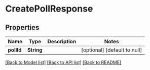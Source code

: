 # CreatePollResponse
## Properties

| Name | Type | Description | Notes |
|------------ | ------------- | ------------- | -------------|
| **pollId** | **String** |  | [optional] [default to null] |

[[Back to Model list]](../README.md#documentation-for-models) [[Back to API list]](../README.md#documentation-for-api-endpoints) [[Back to README]](../README.md)

